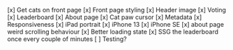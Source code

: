 [x] Get cats on front page
[x] Front page styling
[x] Header image
[x] Voting
[x] Leaderboard
[x] About page
[x] Cat paw cursor
[x] Metadata
[x] Responsiveness
  [x] iPad portrait
  [x] iPhone 13
  [x] iPhone SE
  [x] about page weird scrolling behaviour
[x] Better loading state
[x] SSG the leaderboard once every couple of minutes
[ ] Testing?
